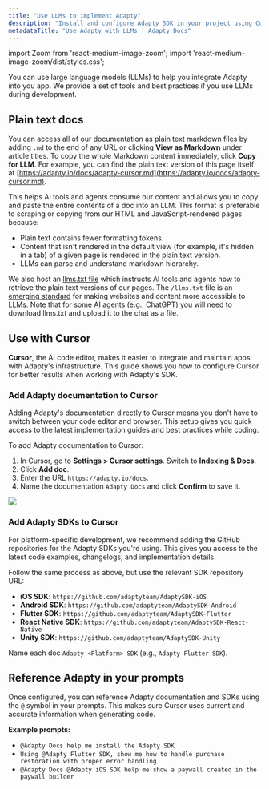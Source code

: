 ```yaml
---
title: "Use LLMs to implement Adapty"
description: "Install and configure Adapty SDK in your project using Cursor, ChatGPT, Claude, or other AI tools."
metadataTitle: "Use Adapty with LLMs | Adapty Docs"
---
```


import Zoom from 'react-medium-image-zoom';
import 'react-medium-image-zoom/dist/styles.css';

You can use large language models (LLMs) to help you integrate Adapty into you app. We provide a set of tools and best practices if you use LLMs during development.

## Plain text docs

You can access all of our documentation as plain text markdown files by adding `.md` to the end of any URL or clicking **View as Markdown** under article titles. To copy the whole Markdown content immediately, click **Copy for LLM**. For example, you can find the plain text version of this page itself at [https://adapty.io/docs/adapty-cursor.md](https://adapty.io/docs/adapty-cursor.md).

This helps AI tools and agents consume our content and allows you to copy and paste the entire contents of a doc into an LLM. This format is preferable to scraping or copying from our HTML and JavaScript-rendered pages because:

* Plain text contains fewer formatting tokens.
* Content that isn't rendered in the default view (for example, it's hidden in a tab) of a given page is rendered in the plain text version.
* LLMs can parse and understand markdown hierarchy.

We also host an [llms.txt file](https://adapty.io/docs/llms.txt) which instructs AI tools and agents how to retrieve the plain text versions of our pages. The `/llms.txt` file is an [emerging standard](https://llmstxt.org/) for making websites and content more accessible to LLMs. Note that for some AI agents (e.g., ChatGPT) you will need to download llms.txt and upload it to the chat as a file.

## Use with Cursor

**Cursor**, the AI code editor, makes it easier to integrate and maintain apps with Adapty's infrastructure. This guide shows you how to configure Cursor for better results when working with Adapty's SDK.

### Add Adapty documentation to Cursor

Adding Adapty's documentation directly to Cursor means you don't have to switch between your code editor and browser. This setup gives you quick access to the latest implementation guides and best practices while coding.

To add Adapty documentation to Cursor:

1. In Cursor, go to **Settings > Cursor settings**. Switch to **Indexing & Docs**.
2. Click **Add doc**.
3. Enter the URL `https://adapty.io/docs`.
4. Name the documentation `Adapty Docs` and click **Confirm** to save it.

<Zoom>
  <img src={require('./img/adapty-cursor.webp').default}
  style={{
    border: '1px solid #727272', /* border width and color */
    width: '700px', /* image width */
    display: 'block', /* for alignment */
    margin: '0 auto' /* center alignment */
  }}
/>
</Zoom>

### Add Adapty SDKs to Cursor

For platform-specific development, we recommend adding the GitHub repositories for the Adapty SDKs you're using. This gives you access to the latest code examples, changelogs, and implementation details.

Follow the same process as above, but use the relevant SDK repository URL:

- **iOS SDK**: `https://github.com/adaptyteam/AdaptySDK-iOS`
- **Android SDK**: `https://github.com/adaptyteam/AdaptySDK-Android`
- **Flutter SDK**: `https://github.com/adaptyteam/AdaptySDK-Flutter`
- **React Native SDK**: `https://github.com/adaptyteam/AdaptySDK-React-Native`
- **Unity SDK**: `https://github.com/adaptyteam/AdaptySDK-Unity`

Name each doc `Adapty <Platform> SDK` (e.g., `Adapty Flutter SDK`).

## Reference Adapty in your prompts

Once configured, you can reference Adapty documentation and SDKs using the `@` symbol in your prompts. This makes sure Cursor uses current and accurate information when generating code.

**Example prompts:**

- `@Adapty Docs help me install the Adapty SDK`
- `Using @Adapty Flutter SDK, show me how to handle purchase restoration with proper error handling`
- `@Adapty Docs @Adapty iOS SDK help me show a paywall created in the paywall builder`

